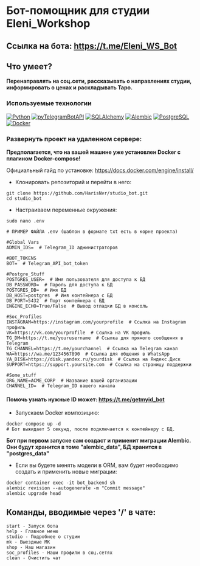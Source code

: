 #  Бот-помощник для студии Eleni_Workshop 

## Ссылка на бота: https://t.me/Eleni_WS_Bot

## Что умеет?

**Перенаправлять на соц.сети, рассказывать о направлениях студии, информировать о ценах и раскладывать Таро.**

### Используемые технологии

[![Python](https://img.shields.io/badge/python-3670A0?style=for-the-badge&logo=python&logoColor=ffdd54)](https://www.python.org/)
[![pyTelegramBotAPI](https://img.shields.io/badge/pyTelegramBotAPI-2CA5E0?style=for-the-badge&logo=telegram&logoColor=white)](https://pypi.org/project/pyTelegramBotAPI/)
[![SQLAlchemy](https://img.shields.io/badge/SQLAlchemy-000000?style=for-the-badge&logo=sqlalchemy&logoColor=white)](https://www.sqlalchemy.org/)
[![Alembic](https://img.shields.io/badge/Alembic-7D4698?style=for-the-badge&logo=alembic&logoColor=white)](https://alembic.sqlalchemy.org/)
[![PostgreSQL](https://img.shields.io/badge/postgresql-316192?style=for-the-badge&logo=postgresql&logoColor=white)](https://www.postgresql.org/)
[![Docker](https://img.shields.io/badge/docker-2496ED?style=for-the-badge&logo=docker&logoColor=white)](https://www.docker.com/)

### Развернуть проект на удаленном сервере:

**Предполагается, что на вашей машине уже установлен Docker с плагином Docker-compose!**

Официальный гайд по установке: https://docs.docker.com/engine/install/

- Клонировать репозиторий и перейти в него:
```
git clone https://github.com/HarisNvr/studio_bot.git
cd studio_bot
```
- Настраиваем переменные окружения:
```
sudo nano .env
```
```
# ПРИМЕР ФАЙЛА .env (шаблон в формате txt есть в корне проекта)

#Global Vars
ADMIN_IDS=  # Telegram_ID администраторов

#BOT_TOKENS
BOT=  # Telegram_API_bot_token

#Postgre_Stuff
POSTGRES_USER=  # Имя пользователя для доступа к БД
DB_PASSWORD=  # Пароль для доступа к БД
POSTGRES_DB=  # Имя БД
DB_HOST=postgres  # Имя контейнера с БД
DB_PORT=5432  # Порт контейнера с БД
ENGINE_ECHO=True/False  # Вывод отладки БД в консоль

#Soc_Profiles
INSTAGRAM=https://instagram.com/yourprofile  # Ссылка на Instagram профиль
VK=https://vk.com/yourprofile  # Ссылка на VK профиль
TG_DM=https://t.me/yourusername  # Ссылка для прямого сообщения в Telegram
TG_CHANNEL=https://t.me/yourchannel  # Ссылка на Telegram канал
WA=https://wa.me/1234567890  # Ссылка для общения в WhatsApp
YA_DISK=https://disk.yandex.ru/yourdisk  # Ссылка на Яндекс.Диск
SUPPORT=https://support.yoursite.com  # Ссылка на страницу поддержки

#Some_stuff
ORG_NAME=ACME_CORP  # Название вашей организации
CHANNEL_ID=  # Telegram_ID вашего канала
```
#### Помочь узнать нужные ID может: https://t.me/getmyid_bot
- Запускаем Docker композицию:
```
docker compose up -d
# Бот выжидает 5 секунд, после подключается к контейнеру с БД.
```
**Бот при первом запуске сам создаст и применит миграции Alembic. Они будут хранится в томе "alembic_data", БД хранится в "postgres_data"**
- Если вы будете менять модели в ORM, вам будет необходимо создать и применить новые миграции:
```
docker container exec -it bot_backend sh
alembic revision --autogenerate -m "Commit message"
alembic upgrade head
```
## Команды, вводимые через '/' в чате:
```
start - Запуск бота
help - Главное меню
studio - Подробнее о студии
mk - Выездные МК
shop - Наш магазин
soc_profiles - Наши профили в соц.сетях
clean - Очистить чат
```